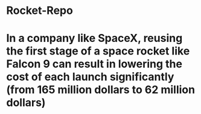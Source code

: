 # Rocket-Repo
# In a company like SpaceX, reusing the first stage of a space rocket like Falcon 9 can result in lowering the cost of each launch significantly (from 165 million dollars to 62 million dollars)
